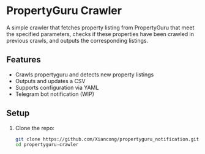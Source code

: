 # PropertyGuru Crawler

A simple crawler that fetches property listing from PropertyGuru that meet the specified parameters, checks if these properties have been crawled in previous crawls, and outputs the corresponding listings.

## Features

- Crawls propertyguru and detects new property listings
- Outputs and updates a CSV
- Supports configuration via YAML
- Telegram bot notification (WIP)

## Setup

1. Clone the repo:
   ```bash
   git clone https://github.com/Xiancong/propertyguru_notification.git
   cd propertyguru-crawler

